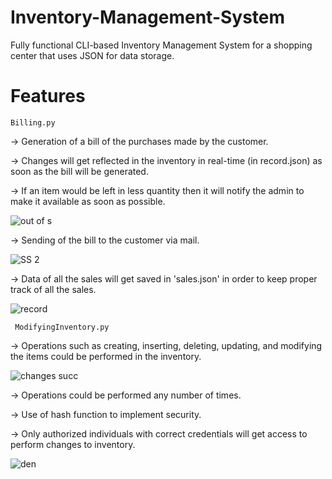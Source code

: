 # Inventory-Management-System
Fully functional CLI-based Inventory Management System for a shopping center that uses JSON for data storage.


# Features
    Billing.py

-> Generation of a bill of the purchases made by the customer.

-> Changes will get reflected in the inventory in real-time (in record.json) as soon as the bill will be generated.

-> If an item would be left in less quantity then it will notify the admin to make it available as soon as possible.

![out of s](https://user-images.githubusercontent.com/89451392/132208828-975c3379-e869-4e8d-97f6-9bd4274be1ab.jpg)

-> Sending of the bill to the customer via mail.

![SS 2](https://user-images.githubusercontent.com/89451392/150775270-fbdaf2dc-9063-4300-ae41-8ad05871443d.jpg)

-> Data of all the sales will get saved in 'sales.json' in order to keep proper track of all the sales.


![record](https://user-images.githubusercontent.com/89451392/132209911-9967a221-891f-484d-baf9-8912dbca9888.png)


     ModifyingInventory.py

-> Operations such as creating, inserting, deleting, updating, and modifying the items could be performed in the inventory.

![changes succ](https://user-images.githubusercontent.com/89451392/132208939-0d85c6f3-ccf2-4981-8b5a-de653f629c58.png)

-> Operations could be performed any number of times.

-> Use of hash function to implement security.

-> Only authorized individuals with correct credentials will get access to perform changes to inventory.

![den](https://user-images.githubusercontent.com/89451392/132209367-890b6e04-1a79-4ccc-ae96-e19c46a5b486.png)


